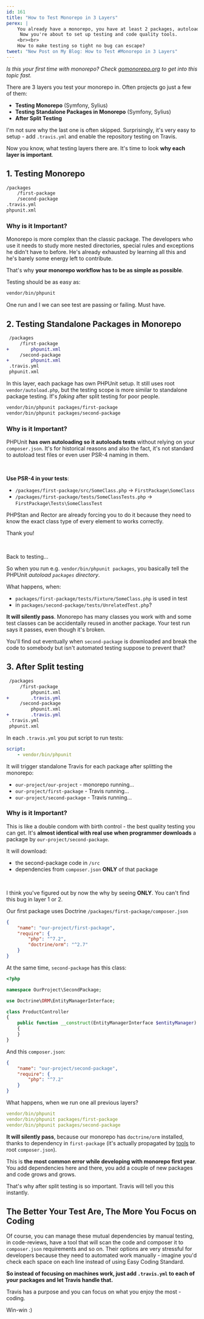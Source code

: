 ```yaml
---
id: 161
title: "How to Test Monorepo in 3 Layers"
perex: |
    You already have a monorepo, you have at least 2 packages, autoloaded with composer and splitting works.
     Now you're about to set up testing and code quality tools.
    <br><br>
    How to make testing so tight no bug can escape?   
tweet: "New Post on My Blog: How to Test #Monorepo in 3 Layers"
---
```


*Is this your first time with monorepo? Check [gomonorepo.org](https://gomonorepo.org/) to get into this topic fast.*

There are 3 layers you test your monorepo in. Often projects go just a few of them:

- **Testing Monorepo** (Symfony, Sylius)
- **Testing Standalone Packages in Monorepo** (Symfony, Sylius)
- **After Split Testing**

I'm not sure why the last one is often skipped. Surprisingly, it's very easy to setup - add `.travis.yml` and enable the repository testing on Travis. 

Now you know, what testing layers there are. It's time to look **why each layer is important**.

## 1. Testing Monorepo

```bash
/packages
    /first-package
    /second-package
.travis.yml
phpunit.xml
```

### Why is it Important?

Monorepo is more complex than the classic package. The developers who use it needs to study more nested directories, special rules and exceptions he didn't have to before. He's already exhausted by learning all this and he's barely some energy left to contribute.
 
That's why **your monorepo workflow has to be as simple as possible**. 

Testing should be as easy as: 

```bash
vendor/bin/phpunit
```

One run and I we can see test are passing or failing. Must have.

## 2. Testing Standalone Packages in Monorepo

```diff
 /packages
     /first-package
+        phpunit.xml
     /second-package
+        phpunit.xml
 .travis.yml
 phpunit.xml
```

In this layer, each package has own PHPUnit setup. It still uses root `vendor/autoload.php`, but the testing scope is more similar to standalone package testing. If's *faking* after split testing for poor people.

```bash
vendor/bin/phpunit packages/first-package
vendor/bin/phpunit packages/second-package
```

### Why is it Important?

PHPUnit **has own autoloading so it autoloads tests** without relying on your `composer.json`. It's for historical reasons and also the fact, it's not standard to autoload test files or even user PSR-4 naming in them. 

<br>

**Use PSR-4 in your tests**:

- `/packages/first-package/src/SomeClass.php` → `FirstPackage\SomeClass`
- `/packages/first-package/tests/SomeClassTests.php` → `FirstPackage\Tests\SomeClassTest`

PHPStan and Rector are already forcing you to do it because they need to know the exact class type of every element to works correctly. 

Thank you!

<br>

Back to testing...

So when you run e.g. `vendor/bin/phpunit packages`, you basically tell the PHPUnit *autoload `packages` directory*.

What happens, when:
 
 - `packages/first-package/tests/Fixture/SomeClass.php` is used in test 
 - in `packages/second-package/tests/UnrelatedTest.php`? 
 
<em class="fas fa-3x fa-times text-danger"></em> 

**It will silently pass**. Monorepo has many classes you work with and some test classes can be accidentally reused in another package. Your test run says it passes, even though it's broken.

You'll find out eventually when `second-package` is downloaded and break the code to somebody but isn't automated testing suppose to prevent that?

## 3. After Split testing

```diff
 /packages
     /first-package
         phpunit.xml
+        .travis.yml
     /second-package
         phpunit.xml
+        .travis.yml
 .travis.yml
 phpunit.xml
```

In each `.travis.yml` you put script to run tests: 

```yaml
script:
    - vendor/bin/phpunit
```

It will trigger standalone Travis for each package after splitting the monorepo:

- `our-project/our-project` - monorepo running...
- `our-project/first-package` - Travis running...
- `our-project/second-package` - Travis running...

### Why is it Important?

This is like a double condom with birth control - the best quality testing you can get. It's **almost identical with real use when programmer downloads** a package by `our-project/second-package`. 

It will download:

- the second-package code in `/src`
- dependencies from `composer.json` **ONLY** of that package

<br>

I think you've figured out by now the why by seeing **ONLY**. You can't find this bug in layer 1 or 2. 


Our first package uses Doctrine `/packages/first-package/composer.json`

```json
{
    "name": "our-project/first-package",
    "require": {
        "php": "^7.2",
        "doctrine/orm": "^2.7"
    }
}
```

At the same time, `second-package` has this class:

```php
<?php

namespace OurProject\SecondPackage;

use Doctrine\ORM\EntityManagerInterface;

class ProductController
{
    public function __construct(EntityManagerInterface $entityManager)
    {
    }
}
``` 

And this `composer.json`:

```json
{
    "name": "our-project/second-package",
    "require": {
        "php": "^7.2"
    }
}
```

What happens, when we run one all previous layers?

```yaml
vendor/bin/phpunit
vendor/bin/phpunit packages/first-package
vendor/bin/phpunit packages/second-package
```

<em class="fas fa-3x fa-times text-danger"></em>
 
**It will silently pass**, because our monorepo has `doctrine/orm` installed, thanks to dependency in `first-package` (it's actually propagated by [tools](/blog/2018/10/08/new-in-symplify-5-create-merge-and-split-monorepo-with-1-command/#3-merge-code-composer-json-code) to root `composer.json`). 

This is **the most common error while developing with monorepo first year**. You add dependencies here and there, you add a couple of new packages and code grows and grows. 

That's why after split testing is so important. Travis will tell you this instantly.


## The Better Your Test Are, The More You Focus on Coding

Of course, you can manage these mutual dependencies by manual testing, in code-reviews, have a tool that will scan the code and composer it to `composer.json` requirements and so on. Their options are very stressful for developers because they need to automated work manually - imagine you'd check each space on each line instead of using Easy Coding Standard. 

**So instead of focusing on machines work, just add `.travis.yml` to each of your packages and let Travis handle that.**

Travis has a purpose and you can focus on what you enjoy the most - coding.
 
Win-win :)

